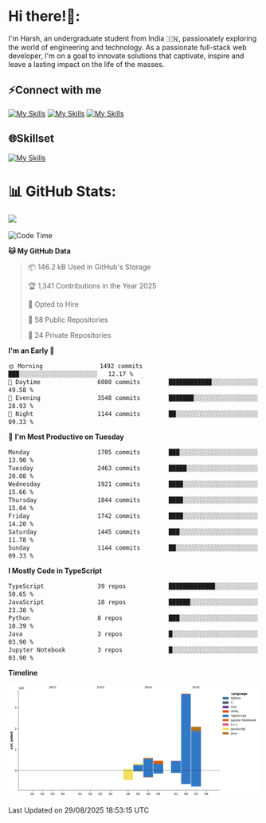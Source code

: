 
# Hi there!👋:
<p> I'm Harsh, an undergraduate student from India 🇮🇳, passionately exploring the world of engineering and technology. As a passionate full-stack web developer, I'm on a goal to innovate solutions that captivate, inspire and leave a lasting impact on the life of the masses. </p>

## ⚡Connect with me

[![My Skills](https://skillicons.dev/icons?i=gmail)](mailto:harshpandey.tech@gmail.com) [![My Skills](https://skillicons.dev/icons?i=linkedin)](https://linkedin.com/in/harsh3dev) [![My Skills](https://skillicons.dev/icons?i=twitter)](https://x.com/harshxai)

## 🌐Skillset
[![My Skills](https://skillicons.dev/icons?i=js,ts,react,nextjs,nodejs,tailwind,mongo,express,postgres,prisma,html,css,docker,aws,cpp,git,vscode,figma)](https://skillicons.dev)


# 📊 GitHub Stats:
![](https://komarev.com/ghpvc/?username=harsh3dev)

<!--START_SECTION:waka-->
![Code Time](http://img.shields.io/badge/Code%20Time-525%20hrs%2035%20mins-blue)

**🐱 My GitHub Data** 

> 📦 146.2 kB Used in GitHub's Storage 
 > 
> 🏆 1,341 Contributions in the Year 2025
 > 
> 💼 Opted to Hire
 > 
> 📜 58 Public Repositories 
 > 
> 🔑 24 Private Repositories 
 > 
**I'm an Early 🐤** 

```text
🌞 Morning                1492 commits        ███░░░░░░░░░░░░░░░░░░░░░░   12.17 % 
🌆 Daytime                6080 commits        ████████████░░░░░░░░░░░░░   49.58 % 
🌃 Evening                3548 commits        ███████░░░░░░░░░░░░░░░░░░   28.93 % 
🌙 Night                  1144 commits        ██░░░░░░░░░░░░░░░░░░░░░░░   09.33 % 
```
📅 **I'm Most Productive on Tuesday** 

```text
Monday                   1705 commits        ███░░░░░░░░░░░░░░░░░░░░░░   13.90 % 
Tuesday                  2463 commits        █████░░░░░░░░░░░░░░░░░░░░   20.08 % 
Wednesday                1921 commits        ████░░░░░░░░░░░░░░░░░░░░░   15.66 % 
Thursday                 1844 commits        ████░░░░░░░░░░░░░░░░░░░░░   15.04 % 
Friday                   1742 commits        ████░░░░░░░░░░░░░░░░░░░░░   14.20 % 
Saturday                 1445 commits        ███░░░░░░░░░░░░░░░░░░░░░░   11.78 % 
Sunday                   1144 commits        ██░░░░░░░░░░░░░░░░░░░░░░░   09.33 % 
```


**I Mostly Code in TypeScript** 

```text
TypeScript               39 repos            █████████████░░░░░░░░░░░░   50.65 % 
JavaScript               18 repos            ██████░░░░░░░░░░░░░░░░░░░   23.38 % 
Python                   8 repos             ███░░░░░░░░░░░░░░░░░░░░░░   10.39 % 
Java                     3 repos             █░░░░░░░░░░░░░░░░░░░░░░░░   03.90 % 
Jupyter Notebook         3 repos             █░░░░░░░░░░░░░░░░░░░░░░░░   03.90 % 
```



**Timeline**

![Lines of Code chart](https://raw.githubusercontent.com/harsh3dev/harsh3dev/main/assets/bar_graph.png)


 Last Updated on 29/08/2025 18:53:15 UTC
<!--END_SECTION:waka-->

